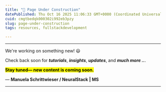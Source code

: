 ```yaml
---
title: "🚧 Page Under Construction"
datePublished: Thu Oct 16 2025 11:06:33 GMT+0000 (Coordinated Universal Time)
cuid: cmgtbedqk000302i992eb3pzy
slug: page-under-construction
tags: resources, fullstackdevelopment

---
```


---

We're working on something new! 😃

Check back soon for ***tutorials***, ***insights***, ***updates***, and ***much more ..***.

**<mark>Stay tuned— new content is coming soon.</mark>**

— **Manuela Schrittwieser / NeuralStack** **| MS**

---